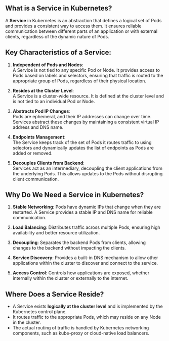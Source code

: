## What is a Service in Kubernetes?

A **Service** in Kubernetes is an abstraction that defines a logical set of Pods and provides a consistent way to access them. It ensures reliable communication between different parts of an application or with external clients, regardless of the dynamic nature of Pods.


## Key Characteristics of a Service:

1. **Independent of Pods and Nodes**:  
   A Service is not tied to any specific Pod or Node. It provides access to Pods based on labels and selectors, ensuring that traffic is routed to the appropriate group of Pods, regardless of their physical location.

2. **Resides at the Cluster Level**:  
   A Service is a cluster-wide resource. It is defined at the cluster level and is not tied to an individual Pod or Node.

3. **Abstracts Pod IP Changes**:  
   Pods are ephemeral, and their IP addresses can change over time. Services abstract these changes by maintaining a consistent virtual IP address and DNS name.

4. **Endpoints Management**:  
   The Service keeps track of the set of Pods it routes traffic to using selectors and dynamically updates the list of endpoints as Pods are added or removed.

5. **Decouples Clients from Backend**:  
   Services act as an intermediary, decoupling the client applications from the underlying Pods. This allows updates to the Pods without disrupting client communication.

## Why Do We Need a Service in Kubernetes?

1. **Stable Networking**: Pods have dynamic IPs that change when they are restarted. A Service provides a stable IP and DNS name for reliable communication.

2. **Load Balancing**: Distributes traffic across multiple Pods, ensuring high availability and better resource utilization.

3. **Decoupling**: Separates the backend Pods from clients, allowing changes to the backend without impacting the clients.

4. **Service Discovery**: Provides a built-in DNS mechanism to allow other applications within the cluster to discover and connect to the service.

5. **Access Control**: Controls how applications are exposed, whether internally within the cluster or externally to the internet.


## Where Does a Service Reside?

- A Service exists **logically at the cluster level** and is implemented by the Kubernetes control plane.  
- It routes traffic to the appropriate Pods, which may reside on any Node in the cluster.  
- The actual routing of traffic is handled by Kubernetes networking components, such as kube-proxy or cloud-native load balancers.